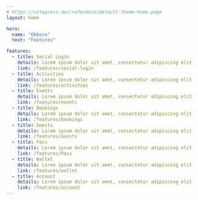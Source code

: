 ```yaml
---
# https://vitepress.dev/reference/default-theme-home-page
layout: home

hero:
  name: "Obboco"
  text: "Features"

features:
  - title: Social Login
    details: Lorem ipsum dolor sit amet, consectetur adipiscing elit
    link: /features/social-login
  - title: Activities
    details: Lorem ipsum dolor sit amet, consectetur adipiscing elit
    link: /features/activities
  - title: Events
    details: Lorem ipsum dolor sit amet, consectetur adipiscing elit
    link: /features/events
  - title: Bookings
    details: Lorem ipsum dolor sit amet, consectetur adipiscing elit
    link: /features/bookings
  - title: Guests
    details: Lorem ipsum dolor sit amet, consectetur adipiscing elit
    link: /features/Guests
  - title: Pass
    details: Lorem ipsum dolor sit amet, consectetur adipiscing elit
    link: /features/Pass  
  - title: Wallet
    details: Lorem ipsum dolor sit amet, consectetur adipiscing elit
    link: /features/wallet
  - title: Account
    details: Lorem ipsum dolor sit amet, consectetur adipiscing elit
    link: /features/account
---
```


